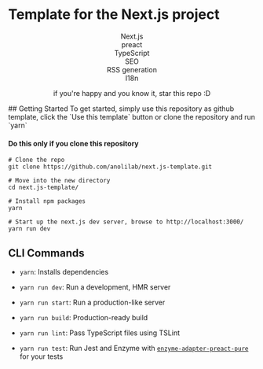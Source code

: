 # Template for the Next.js project
<p align="center">
  Next.js<br/>preact<br/>TypeScript<br/>SEO<br/>RSS generation<br/>I18n
</p>
<p align="center">
if you're happy and you know it, star this repo :D
</p>
## Getting Started
To get started, simply use this repository as github template, click the `Use this template` button or clone the repository and run `yarn`

#### Do this only if you clone this repository
```
# Clone the repo
git clone https://github.com/anolilab/next.js-template.git
```

```
# Move into the new directory
cd next.js-template/

# Install npm packages
yarn

# Start up the next.js dev server, browse to http://localhost:3000/
yarn run dev
```

## CLI Commands
*   `yarn`: Installs dependencies

*   `yarn run dev`: Run a development, HMR server

*   `yarn run start`: Run a production-like server

*   `yarn run build`: Production-ready build

*   `yarn run lint`: Pass TypeScript files using TSLint

*   `yarn run test`: Run Jest and Enzyme with
    [`enzyme-adapter-preact-pure`](https://github.com/preactjs/enzyme-adapter-preact-pure) for
    your tests
